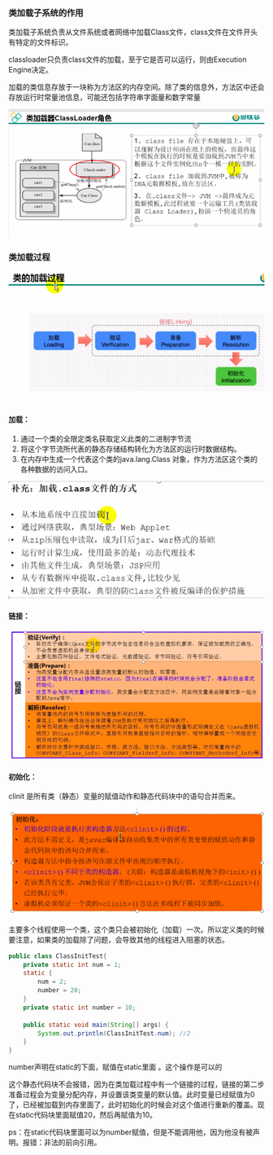 ### 类加载子系统的作用

类加载子系统负责从文件系统或者网络中加载Class文件，class文件在文件开头有特定的文件标识。

classloader只负责class文件的加载，至于它是否可以运行，则由Execution Engine决定。

加载的类信息存放于一块称为方法区的内存空间。除了类的信息外，方法区中还会存放运行时常量池信息，可能还包括字符串字面量和数字常量



![image-20210815172556750](1.%E7%B1%BB%E5%8A%A0%E8%BD%BD%E8%BF%87%E7%A8%8B.assets/image-20210815172556750.png)

### 类加载过程

![image-20210815173518111](1.%E7%B1%BB%E5%8A%A0%E8%BD%BD%E8%BF%87%E7%A8%8B.assets/image-20210815173518111.png)

#### 加载：

1. 通过一个类的全限定类名获取定义此类的二进制字节流
2. 将这个字节流所代表的静态存储结构转化为方法区的运行时数据结构。
3. 在内存中生成一个代表这个类的java.lang.Class 对象，作为方法区这个类的各种数据的访问入口。

![image-20210815173316056](1.%E7%B1%BB%E5%8A%A0%E8%BD%BD%E8%BF%87%E7%A8%8B.assets/image-20210815173316056.png)

#### 链接：

![image-20210815173610725](1.%E7%B1%BB%E5%8A%A0%E8%BD%BD%E8%BF%87%E7%A8%8B.assets/image-20210815173610725.png)

#### 初始化：

clinit 是所有类（静态）变量的赋值动作和静态代码块中的语句合并而来。

![image-20210815175124328](1.%E7%B1%BB%E5%8A%A0%E8%BD%BD%E8%BF%87%E7%A8%8B.assets/image-20210815175124328.png)

主要多个线程使用一个类，这个类只会被初始化（加载）一次。所以定义类的时候要注意，如果类的加载除了问题，会导致其他的线程进入阻塞的状态。 

```java
public class ClassInitTest{
    private static int num = 1;
    static {
        num = 2;
        number = 20;
    }
    private static int number = 10;
    
    public static void main(String[] args) {
        System.out.println(ClassInitTest.num); //2
    }
}
```

number声明在static的下面，赋值在static里面 。这个操作是可以的

这个静态代码块不会报错，因为在类加载过程中有一个链接的过程，链接的第二步准备过程会为变量分配内存，并设置该类变量的默认值。此时变量已经赋值为0了，已经被加载到内存里面了，此时初始化的时候会对这个值进行重新的覆盖。现在static代码块里面赋值20，然后再赋值为10。

ps：在static代码块里面可以为number赋值，但是不能调用他，因为他没有被声明。报错：非法的前向引用。

